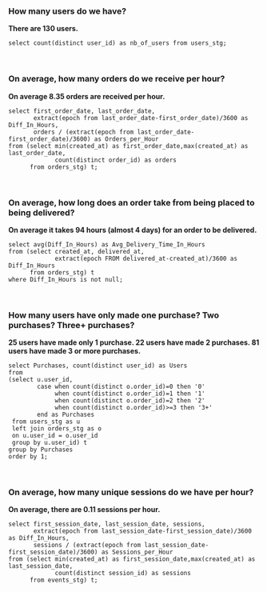### How many users do we have?
**There are 130 users.**
```
select count(distinct user_id) as nb_of_users from users_stg;
```
<br />

### On average, how many orders do we receive per hour?
**On average 8.35 orders are received per hour.**
```
select first_order_date, last_order_date,
       extract(epoch from last_order_date-first_order_date)/3600 as Diff_In_Hours,
       orders / (extract(epoch from last_order_date-first_order_date)/3600) as Orders_per_Hour
from (select min(created_at) as first_order_date,max(created_at) as last_order_date,
             count(distinct order_id) as orders
      from orders_stg) t;
```
<br />

### On average, how long does an order take from being placed to being delivered?
**On average it takes 94 hours (almost 4 days) for an order to be delivered.**
```
select avg(Diff_In_Hours) as Avg_Delivery_Time_In_Hours
from (select created_at, delivered_at,
             extract(epoch FROM delivered_at-created_at)/3600 as Diff_In_Hours
      from orders_stg) t
where Diff_In_Hours is not null;
```
<br />

### How many users have only made one purchase? Two purchases? Three+ purchases?
**25 users have made only 1 purchase. 22 users have made 2 purchases. 81 users have made 3 or more purchases.**
```
select Purchases, count(distinct user_id) as Users
from
(select u.user_id, 
        case when count(distinct o.order_id)=0 then '0'
             when count(distinct o.order_id)=1 then '1'
             when count(distinct o.order_id)=2 then '2'
             when count(distinct o.order_id)>=3 then '3+'
        end as Purchases
 from users_stg as u
 left join orders_stg as o
 on u.user_id = o.user_id
 group by u.user_id) t
group by Purchases
order by 1;
```
<br />

### On average, how many unique sessions do we have per hour?
**On average, there are 0.11 sessions per hour.**
```
select first_session_date, last_session_date, sessions,
       extract(epoch from last_session_date-first_session_date)/3600 as Diff_In_Hours,
       sessions / (extract(epoch from last_session_date-first_session_date)/3600) as Sessions_per_Hour
from (select min(created_at) as first_session_date,max(created_at) as last_session_date,
             count(distinct session_id) as sessions
      from events_stg) t;
```

